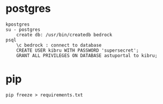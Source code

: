 # postgres


    kpostgres
    su - postgres
        create db: /usr/bin/createdb bedrock
    psql
        \c bedrock : connect to database
        CREATE USER kibru WITH PASSWORD 'supersecret';
        GRANT ALL PRIVILEGES ON DATABASE astuportal to kibru;



# pip
    pip freeze > requirements.txt
    


